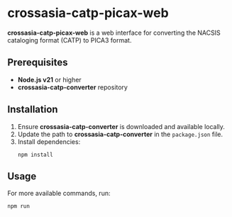 
# crossasia-catp-picax-web

**crossasia-catp-picax-web** is a web interface for converting the NACSIS cataloging format (CATP) to PICA3 format.

## Prerequisites

- **Node.js v21** or higher
- **crossasia-catp-converter** repository

## Installation

1. Ensure **crossasia-catp-converter** is downloaded and available locally.
2. Update the path to **crossasia-catp-converter** in the `package.json` file.
3. Install dependencies:
   ```
   npm install
   ```

## Usage

For more available commands, run:
```
npm run
```

